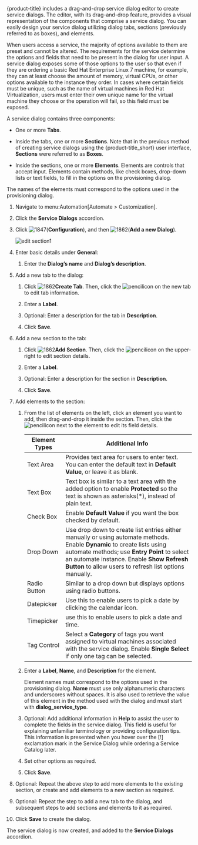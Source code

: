 {product-title} includes a drag-and-drop service dialog editor to create
service dialogs. The editor, with its drag-and-drop feature, provides a
visual representation of the components that comprise a service dialog.
You can easily design your service dialog utilizing dialog tabs,
sections (previously referred to as boxes), and elements.

When users access a service, the majority of options available to them
are preset and cannot be altered. The requirements for the service
determine the options and fields that need to be present in the dialog
for user input. A service dialog exposes some of those options to the
user so that even if they are ordering a basic Red Hat Enterprise Linux
7 machine, for example, they can at least choose the amount of memory,
virtual CPUs, or other options available to the instance they order. In
cases where certain fields must be unique, such as the name of virtual
machines in Red Hat Virtualization, users must enter their own unique
name for the virtual machine they choose or the operation will fail, so
this field must be exposed.

A service dialog contains three components:

  - One or more **Tabs**.

  - Inside the tabs, one or more **Sections**. Note that in the previous
    method of creating service dialogs using the {product-title\_short}
    user interface, **Sections** were referred to as **Boxes**.

  - Inside the sections, one or more **Elements**. Elements are controls
    that accept input. Elements contain methods, like check boxes,
    drop-down lists or text fields, to fill in the options on the
    provisioning dialog.

<div class="important">

The names of the elements must correspond to the options used in the
provisioning dialog.

</div>

1.  Navigate to menu:Automation\[Automate \> Customization\].

2.  Click the **Service Dialogs** accordion.

3.  Click ![1847](1847.png)(**Configuration**), and then
    ![1862](1862.png)(**Add a new Dialog**).
    
    ![edit section1](edit-section1.png)

4.  Enter basic details under **General**:
    
    1.  Enter the **Dialog’s name** and **Dialog’s description**.

5.  Add a new tab to the dialog:
    
    1.  Click ![1862](1862.png)**Create Tab**. Then, click the
        ![pencil](1851.png)icon on the new tab to edit tab information.
    
    2.  Enter a **Label**.
    
    3.  Optional: Enter a description for the tab in **Description**.
    
    4.  Click **Save**.

6.  Add a new section to the tab:
    
    1.  Click ![1862](1862.png)**Add Section**. Then, click the
        ![pencil](1851.png)icon on the upper-right to edit section
        details.
    
    2.  Enter a **Label**.
    
    3.  Optional: Enter a description for the section in
        **Description**.
    
    4.  Click **Save**.

7.  Add elements to the section:
    
    1.  From the list of elements on the left, click an element you want
        to add, then drag-and-drop it inside the section. Then, click
        the ![pencil](1851.png)icon next to the element to edit its
        field details.
        
        | Element Types | Additional Info                                                                                                                                                                                                                                                                |
        | ------------- | ------------------------------------------------------------------------------------------------------------------------------------------------------------------------------------------------------------------------------------------------------------------------------ |
        | Text Area     | Provides text area for users to enter text. You can enter the default text in **Default Value**, or leave it as blank.                                                                                                                                                         |
        | Text Box      | Text box is similar to a text area with the added option to enable **Protected** so the text is shown as asterisks(\*), instead of plain text.                                                                                                                                 |
        | Check Box     | Enable **Default Value** if you want the box checked by default.                                                                                                                                                                                                               |
        | Drop Down     | Use drop down to create list entries either manually or using automate methods. Enable **Dynamic** to create lists using automate methods; use **Entry Point** to select an automate instance. Enable **Show Refresh Button** to allow users to refresh list options manually. |
        | Radio Button  | Similar to a drop down but displays options using radio buttons.                                                                                                                                                                                                               |
        | Datepicker    | Use this to enable users to pick a date by clicking the calendar icon.                                                                                                                                                                                                         |
        | Timepicker    | use this to enable users to pick a date and time.                                                                                                                                                                                                                              |
        | Tag Control   | Select a **Category** of tags you want assigned to virtual machines associated with the service dialog. Enable **Single Select** if only one tag can be selected.                                                                                                              |
        

    2.  Enter a **Label**, **Name**, and **Description** for the
        element.
        
        <div class="important">
        
        Element names must correspond to the options used in the
        provisioning dialog. **Name** must use only alphanumeric
        characters and underscores without spaces. It is also used to
        retrieve the value of this element in the method used with the
        dialog and must start with **dialog\_service\_type**.
        
        </div>
    
    3.  Optional: Add additional information in **Help** to assist the
        user to complete the fields in the service dialog. This field is
        useful for explaining unfamiliar terminology or providing
        configuration tips. This information is presented when you hover
        over the \[\!\] exclamation mark in the Service Dialog while
        ordering a Service Catalog later.
    
    4.  Set other options as required.
    
    5.  Click **Save**.

8.  Optional: Repeat the above step to add more elements to the existing
    section, or create and add elements to a new section as required.

9.  Optional: Repeat the step to add a new tab to the dialog, and
    subsequent steps to add sections and elements to it as required.

10. Click **Save** to create the dialog.

The service dialog is now created, and added to the **Service Dialogs**
accordion.
